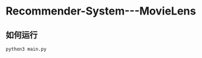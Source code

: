 <!--
 * @Description: readme file
 * @Author: Peng LIU
 * @Date: 2019-07-27 14:03:56
 * @LastEditors: Peng LIU
 * @LastEditTime: 2019-08-09 23:38:06
 -->
# Recommender-System---MovieLens
## 如何运行
    python3 main.py